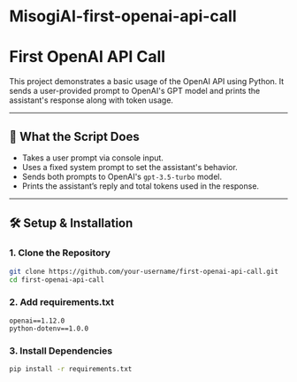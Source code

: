 # MisogiAI-first-openai-api-call
# First OpenAI API Call

This project demonstrates a basic usage of the OpenAI API using Python. It sends a user-provided prompt to OpenAI's GPT model and prints the assistant's response along with token usage.

---

## 📌 What the Script Does

- Takes a user prompt via console input.
- Uses a fixed system prompt to set the assistant's behavior.
- Sends both prompts to OpenAI's `gpt-3.5-turbo` model.
- Prints the assistant’s reply and total tokens used in the response.

---

## 🛠️ Setup & Installation

### 1. Clone the Repository

```bash
git clone https://github.com/your-username/first-openai-api-call.git
cd first-openai-api-call
```

### 2. Add requirements.txt

```
openai==1.12.0
python-dotenv==1.0.0
```

### 3. Install Dependencies

```bash
pip install -r requirements.txt
```

